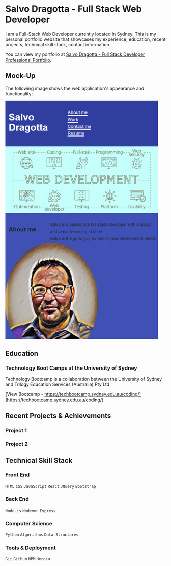# Salvo Dragotta - Full Stack Web Developer

I am a Full-Stack Web Developer currently located in Sydney. This is my personal portfolio website that showcases my experience, education, recent projects, technical skill stack, contact information.

You can view my portfolio at [Salvo Dragotta - Full Stack Developer Professional Portfolio](https://mm-salvodragotta.github.io/full-stack-developer-professional-portfolio/).

## Mock-Up

The following image shows the web application's appearance and functionality:

![Salvo Dragotta - Full Stack Developer Professional Portfolio .](./assets/images/full-stack-developer-professional-portfolio.png)

## Education

### Technology Boot Camps at the University of Sydney

Technology Bootcamp is a collaboration between
the University of Sydney and Trilogy Education Services (Australia) Pty Ltd

[View Bootcamp - https://techbootcamp.sydney.edu.au/coding/](https://techbootcamp.sydney.edu.au/coding/)

## Recent Projects & Achievements

### Project 1

### Project 2

## Technical Skill Stack

### Front End

`HTML` `CSS` `JavaScript` `React` `JQuery` `Bootstrap` 

### Back End

`Node.js` `Nodemon` `Express`

### Computer Science

`Python` `Algorithms` `Data Structures` 

### Tools & Deployment

 `Git` `Github` `NPM` `Heroku`

